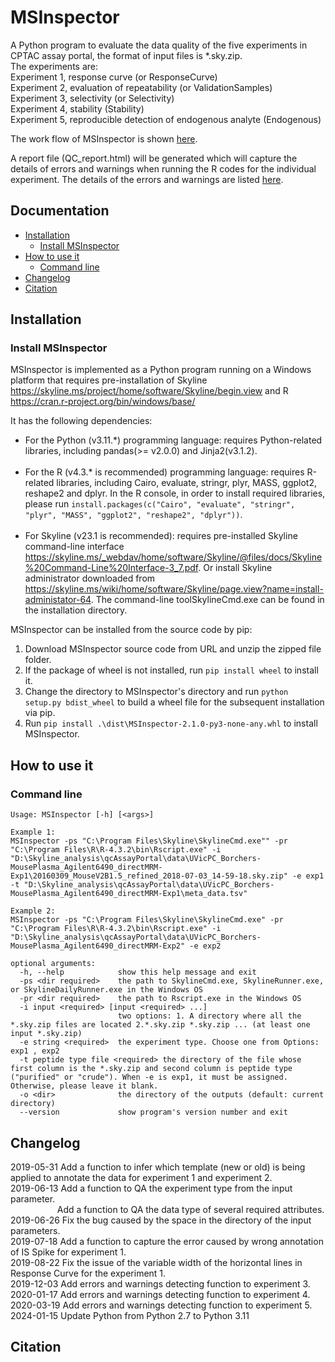 MSInspector
================================================

A Python program to evaluate the data quality of the five experiments in CPTAC assay portal, the format of input files is *.sky.zip.<br />
The experiments are:<br />
Experiment 1, response curve (or ResponseCurve)<br />
Experiment 2, evaluation of repeatability (or ValidationSamples)<br />
Experiment 3, selectivity (or Selectivity)<br />
Experiment 4, stability (Stability)<br />
Experiment 5, reproducible detection of endogenous analyte (Endogenous)<br />

The work flow of MSInspector is shown [here](https://github.com/esacinc/MSInspector/tree/master/src/MSInspector/doc/workflow.pdf).

A report file (QC_report.html) will be generated which will capture the details of errors and warnings when 
running the R codes for the individual experiment.
The details of the errors and warnings are listed [here](https://github.com/esacinc/MSInspector/tree/master/src/MSInspector/doc/issue_categories.pdf).

Documentation
-------------

* [Installation](#installation)
  * [Install MSInspector](#install-MSInspector)
* [How to use it](#how-to-use-it)
  * [Command line](#command-line)
* [Changelog](#changelog)
* [Citation](#citation)

Installation
------------

### Install MSInspector

MSInspector is implemented as a Python program running on a Windows platform that requires pre-installation of Skyline https://skyline.ms/project/home/software/Skyline/begin.view and R https://cran.r-project.org/bin/windows/base/  <br />

It has the following dependencies:
* For the Python (v3.11.\*) programming language: requires Python-related libraries, including pandas(>= v2.0.0) and Jinja2(v3.1.2). <br /><br />
* For the R (v4.3.\* is recommended) programming language: requires R-related libraries, including Cairo, evaluate, stringr, plyr, MASS, ggplot2, reshape2 and dplyr. In the R console, in order to install required libraries, please run `install.packages(c("Cairo", "evaluate", "stringr", "plyr", "MASS", "ggplot2", "reshape2", "dplyr"))`. <br /><br />
* For Skyline (v23.1 is recommended): requires pre-installed Skyline command-line interface https://skyline.ms/_webdav/home/software/Skyline/@files/docs/Skyline%20Command-Line%20Interface-3_7.pdf. Or install Skyline administrator downloaded from https://skyline.ms/wiki/home/software/Skyline/page.view?name=install-administator-64. The command-line toolSkylineCmd.exe can be found in the installation directory. <br />

MSInspector can be installed from the source code by pip:<br />
1) Download MSInspector source code from URL and unzip the zipped file folder.<br />
2) If the package of wheel is not installed, run `pip install wheel` to install it.<br />
3) Change the directory to MSInspector's directory and run `python setup.py bdist_wheel` to build a wheel file for the subsequent installation via pip.<br />
4) Run `pip install .\dist\MSInspector-2.1.0-py3-none-any.whl` to install MSInspector.<br />


How to use it
-------------

### Command line

    Usage: MSInspector [-h] [<args>]

    Example 1:
    MSInspector -ps "C:\Program Files\Skyline\SkylineCmd.exe"" -pr "C:\Program Files\R\R-4.3.2\bin\Rscript.exe" -i "D:\Skyline_analysis\qcAssayPortal\data\UVicPC_Borchers-MousePlasma_Agilent6490_directMRM-Exp1\20160309_MouseV2B1.5_refined_2018-07-03_14-59-18.sky.zip" -e exp1 -t "D:\Skyline_analysis\qcAssayPortal\data\UVicPC_Borchers-MousePlasma_Agilent6490_directMRM-Exp1\meta_data.tsv"
    
    Example 2:
    MSInspector -ps "C:\Program Files\Skyline\SkylineCmd.exe" -pr "C:\Program Files\R\R-4.3.2\bin\Rscript.exe" -i "D:\Skyline_analysis\qcAssayPortal\data\UVicPC_Borchers-MousePlasma_Agilent6490_directMRM-Exp2" -e exp2

    optional arguments:
      -h, --help            show this help message and exit
      -ps <dir required>    the path to SkylineCmd.exe, SkylineRunner.exe, or SkylineDailyRunner.exe in the Windows OS
      -pr <dir required>    the path to Rscript.exe in the Windows OS
      -i input <required> [input <required> ...]
                            two options: 1. A directory where all the *.sky.zip files are located 2.*.sky.zip *.sky.zip ... (at least one input *.sky.zip)
      -e string <required>  the experiment type. Choose one from Options: exp1 , exp2
      -t peptide type file <required> the directory of the file whose first column is the *.sky.zip and second column is peptide type ("purified" or "crude"). When -e is exp1, it must be assigned. Otherwise, please leave it blank.
      -o <dir>              the directory of the outputs (default: current directory)
      --version             show program's version number and exit

Changelog
---------
2019-05-31 Add a function to infer which template (new or old) is being applied to annotate the data for experiment 1 and experiment 2.<br />
2019-06-13 Add a function to QA the experiment type from the input parameter.<br />
&nbsp;&nbsp;&nbsp;&nbsp;&nbsp;&nbsp;&nbsp;&nbsp;&nbsp;&nbsp;&nbsp;&nbsp;&nbsp;&nbsp;&nbsp;&nbsp;&nbsp;&nbsp;&nbsp;Add a function to QA the data type of several required attributes.<br />
2019-06-26 Fix the bug caused by the space in the directory of the input parameters.<br />
2019-07-18 Add a function to capture the error caused by wrong annotation of IS Spike for experiment 1.<br />
2019-08-22 Fix the issue of the variable width of the horizontal lines in Response Curve for the experiment 1.<br />
2019-12-03 Add errors and warnings detecting function to experiment 3.<br />
2020-01-17 Add errors and warnings detecting function to experiment 4.<br />
2020-03-19 Add errors and warnings detecting function to experiment 5.<br />
2024-01-15 Update Python from Python 2.7 to Python 3.11<br />

Citation
--------
